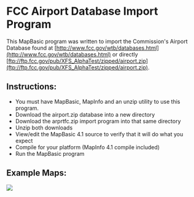 # FCC Airport Database Import Program

This MapBasic program was written to import the Commission's Airport Database found at [http://www.fcc.gov/wtb/databases.html](http://www.fcc.gov/wtb/databases.html) or directly [ftp://ftp.fcc.gov/pub/XFS_AlphaTest/zipped/airport.zip](ftp://ftp.fcc.gov/pub/XFS_AlphaTest/zipped/airport.zip).


## Instructions:
- You must have MapBasic, MapInfo and an unzip utility to use this program.
- Download the airport.zip database into a new directory
- Download the arprtfc.zip import program into that same directory
- Unzip both downloads
- View/edit the MapBasic 4.1 source to verify that it will do what you expect
- Compile for your platform (MapInfo 4.1 compile included)
- Run the MapBasic program

## Example Maps:

<img src="https://github.com/adelevie/arptfcc/blob/master/atlanta.jpg">